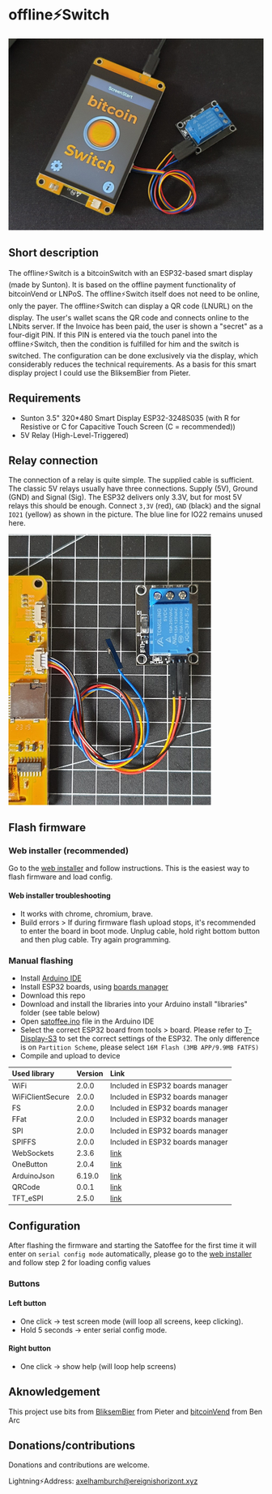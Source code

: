 # offline⚡️Switch

<!--- ![offline⚡️Switch](./images/main.jpg)--->

<img src="./images/main.jpg" width="700"> 

## Short description

The offline⚡️Switch is a bitcoinSwitch with an ESP32-based smart display (made by Sunton). It is based on the offline payment functionality of bitcoinVend or LNPoS. The offline⚡️Switch itself does not need to be online, only the payer. The offline⚡️Switch can display a QR code (LNURL) on the display. The user's wallet scans the QR code and connects online to the LNbits server. If the Invoice has been paid, the user is shown a "secret" as a four-digit PIN. If this PIN is entered via the touch panel into the offline⚡️Switch, then the condition is fulfilled for him and the switch is switched. The configuration can be done exclusively via the display, which considerably reduces the technical requirements. As a basis for this smart display project I could use the BliksemBier from Pieter.

## Requirements

- Sunton 3.5" 320*480 Smart Display ESP32-3248S035 (with R for Resistive or C for Capacitive Touch Screen (C = recommended))
- 5V Relay (High-Level-Triggered)

## Relay connection

The connection of a relay is quite simple. The supplied cable is sufficient. The classic 5V relays usually have three connections. Supply (5V), Ground (GND) and Signal (Sig). The ESP32 delivers only 3.3V, but for most 5V relays this should be enough. Connect `3,3V` (red), `GND` (black) and the signal `IO21` (yellow) as shown in the picture. The blue line for IO22 remains unused here.

<img src="./images/relay.jpg" width="400">

## Flash firmware

### Web installer (recommended)

Go to the [web installer](https://satoffee.danielpcostas.dev/) and follow instructions. This is the easiest way to flash firmware and load config.

#### Web installer troubleshooting

- It works with chrome, chromium, brave.
- Build errors > If during firmware flash upload stops, it's recommended to enter the board in boot mode. Unplug cable, hold right bottom button and then plug cable. Try again programming.

### Manual flashing

- Install [Arduino IDE](https://www.arduino.cc/en/software)
- Install ESP32 boards, using [boards manager](https://github.com/espressif/arduino-esp32/releases/download/2.0.9/esp32-2.0.9.zip)
- Download this repo
- Download and install the libraries into your Arduino install "libraries" folder (see table below)
- Open [satoffee.ino](./satoffee/satoffee.ino) file in the Arduino IDE
- Select the correct ESP32 board from tools > board. Please refer to [T-Display-S3](https://github.com/Xinyuan-LilyGO/T-Display-S3) to set the correct settings of the ESP32. The only difference is on `Partition Scheme`, please select `16M Flash (3MB APP/9.9MB FATFS)`
- Compile and upload to device

| Used library     | Version | Link                                                              |
| :--------------- | :------ | :---------------------------------------------------------------- |
| WiFi             | 2.0.0   | Included in ESP32 boards manager                                  |
| WiFiClientSecure | 2.0.0   | Included in ESP32 boards manager                                  |
| FS               | 2.0.0   | Included in ESP32 boards manager                                  |
| FFat             | 2.0.0   | Included in ESP32 boards manager                                  |
| SPI              | 2.0.0   | Included in ESP32 boards manager                                  |
| SPIFFS           | 2.0.0   | Included in ESP32 boards manager                                  |
| WebSockets       | 2.3.6   | [link](https://github.com/Links2004/arduinoWebSockets/tree/2.3.6) |
| OneButton        | 2.0.4   | [link](https://github.com/mathertel/OneButton/tree/2.0.4)         |
| ArduinoJson      | 6.19.0  | [link](https://github.com/bblanchon/ArduinoJson/tree/v6.19.0)     |
| QRCode           | 0.0.1   | [link](https://github.com/ricmoo/QRCode/tree/v0.0.1)              |
| TFT_eSPI         | 2.5.0   | [link](./libraries/TFT_eSPI.zip)                                  |

## Configuration

After flashing the firmware and starting the Satoffee for the first time it will enter on `serial config mode` automatically, please go to the [web installer](https://satoffee.danielpcostas.dev/) and follow step 2 for loading config values

### Buttons

#### Left button

- One click → test screen mode (will loop all screens, keep clicking).
- Hold 5 seconds → enter serial config mode.

#### Right button

- One click → show help (will loop help screens)

## Aknowledgement

This project use bits from 
[BliksemBier](https://github.com/pieterjm/BliksemBier) from Pieter and
[bitcoinVend](https://github.com/arcbtc/bitcoinVend) from Ben Arc

## Donations/contributions

Donations and contributions are welcome.

Lightning⚡Address: <axelhamburch@ereignishorizont.xyz>
